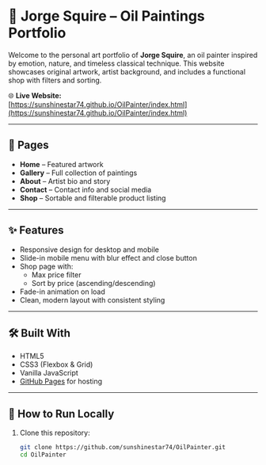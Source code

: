 # 🎨 Jorge Squire – Oil Paintings Portfolio

Welcome to the personal art portfolio of **Jorge Squire**, an oil painter inspired by emotion, nature, and timeless classical technique. This website showcases original artwork, artist background, and includes a functional shop with filters and sorting.

🌐 **Live Website:**  
[https://sunshinestar74.github.io/OilPainter/index.html](https://sunshinestar74.github.io/OilPainter/index.html)

---

## 📁 Pages

- **Home** – Featured artwork
- **Gallery** – Full collection of paintings
- **About** – Artist bio and story
- **Contact** – Contact info and social media
- **Shop** – Sortable and filterable product listing

---

## ✨ Features

- Responsive design for desktop and mobile
- Slide-in mobile menu with blur effect and close button
- Shop page with:
  - Max price filter
  - Sort by price (ascending/descending)
- Fade-in animation on load
- Clean, modern layout with consistent styling

---

## 🛠️ Built With

- HTML5  
- CSS3 (Flexbox & Grid)  
- Vanilla JavaScript  
- [GitHub Pages](https://pages.github.com/) for hosting  

---

## 🚀 How to Run Locally

1. Clone this repository:
   ```bash
   git clone https://github.com/sunshinestar74/OilPainter.git
   cd OilPainter
